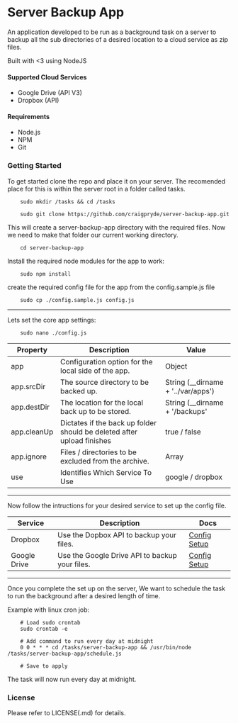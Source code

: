 # Server Backup App
An application developed to be run as a background task on a server to backup all the sub directories of a desired location to a cloud service as zip files. 

Built with <3 using NodeJS

#### Supported Cloud Services
* Google Drive (API V3)
* Dropbox (API)

#### Requirements
* Node.js
* NPM
* Git

### Getting Started
To get started clone the repo and place it on your server. The recomended place for this is within the server root in a folder called tasks.
```
    sudo mkdir /tasks && cd /tasks

    sudo git clone https://github.com/craigpryde/server-backup-app.git
```
This will create a server-backup-app directory with the required files.
Now we need to make that folder our current working directory.
```
    cd server-backup-app
```
Install the required node modules for the app to work:
```
    sudo npm install
```
create the required config file for the app from the config.sample.js file
```
    sudo cp ./config.sample.js config.js
```

---------------------------------------

Lets set the core app settings:
```
    sudo nano ./config.js
```
| Property | Description | Value                 |
|----------|-------------|-----------------------|
| app      | Configuration option for the local side of the app.  | Object  |
| app.srcDir  | The source directory to be backed up.  |   String (__dirname + '../var/apps') |
| app.destDir | The location for the local back up to be stored. | String (__dirname + '/backups' |
| app.cleanUp | Dictates if the back up folder should be deleted after upload finishes |  true / false |
| app.ignore | Files / directories to be excluded from the archive. | Array |
| use | Identifies Which Service To Use | google / dropbox |

---------------------------------------
Now follow the intructions for your desired service to set up the config file.

| Service | Description | Docs |
|---------|-------------|------|
| Dropbox | Use the  Dopbox API to backup your files. | [Config Setup](https://github.com/craigpryde/server-backup-app/tree/master/clients/dropbox) |
| Google Drive | Use the Google Drive API to backup your files. | [Config Setup](https://github.com/craigpryde/server-backup-app/tree/master/clients/google) |

---------------------------------------
Once you complete the set up on the server, We want to schedule the task to run the background after a desired length of time.

Example with linux cron job:

```
    # Load sudo crontab
    sudo crontab -e

    # Add command to run every day at midnight
    0 0 * * * cd /tasks/server-backup-app && /usr/bin/node /tasks/server-backup-app/schedule.js

    # Save to apply
```

The task will now run every day at midnight.

### License
Please refer to LICENSE(.md) for details.
